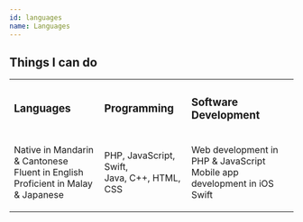 ```yaml
---
id: languages
name: Languages
---
```


<section>

<h2><strong>Things I can do</strong></h2>

<div class="abilities">
  <table>
    <tr>
      <td><i class="fas fa-globe fa-2x"></i>
          <h3><strong>Languages</strong></h3></td>
      <td><i class="fas fa-code fa-2x"></i>
          <h3><strong>Programming</strong></h3></td>
      <td><i class="fas fa-laptop-code fa-2x"></i>
          <h3><strong>Software Development</strong></h3></td>
    </tr>
    <tr>
      <td>
        <p>
          Native in Mandarin & Cantonese<br>
          Fluent in English<br>
          Proficient in Malay & Japanese
        </p>
      </td>
      <td>
        <p>
          PHP, JavaScript, Swift,<br>
          Java, C++, HTML, CSS
        </p>
      </td>
      <td>
        <p>
          Web development in PHP & JavaScript<br>
          Mobile app development in iOS Swift
        </p>
      </td>
    </tr>
  </table>
</div>

</section>